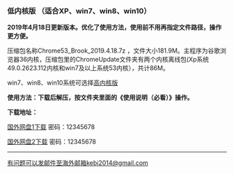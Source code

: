 ### 低内核版 （适合XP、win7、win8、win10）

**2019年4月18日更新版本。优化了使用方法，使用前不用再指定文件路径，操作更方便。**

压缩包名称Chrome53_Brook_2019.4.18.7z ，文件大小181.9M。主程序为谷歌浏览器36内核，压缩包里的ChromeUpdate文件夹有两个内核离线包(Xp系统49.0.2623.112内核和win7及以上系统53内核），共计86M。

win7、win8、win10系统可选择[高内核版](https://github.com/Alvin9999/new-pac/wiki/%E9%AB%98%E5%86%85%E6%A0%B8%E7%89%88)

**使用方法：下载后解压，按文件夹里面的《使用说明（必看）》操作。**

**下载地址：**

[国外网盘1下载](http://45.32.141.248:8000/f/a30d9d4a6f/) 密码：12345678

[国外网盘2下载](http://108.61.224.82:8000/f/fc9d4e8634/) 密码：12345678

***

有问题可以发邮件至海外邮箱kebi2014@gmail.com

